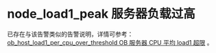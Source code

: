 # node_load1_peak 服务器负载过高

已存在与该告警类似的告警说明，详情可参考： [ob_host_load1_per_cpu_over_threshold OB 服务器 CPU 平均 load1 超限](../2.ob-alert/18.ob_host_load1_per_cpu_over_threshold.md) 。
